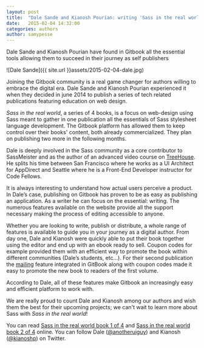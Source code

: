 ```yaml
---
layout: post
title:  "Dale Sande and Kianosh Pourian: writing 'Sass in the real world'"
date:   2015-02-04 14:32:00
categories: authors
author: samypesse
---
```


Dale Sande and Kianosh Pourian have found in Gitbook all the essential tools allowing them to succeed in their journey as self publishers

<!-- more -->

![Dale Sande]({{ site.url }}assets/2015-02-04-dale.jpg)

Joining the Gitbook community is a real game changer for authors willing to embrace the digital era. Dale Sande and Kianosh Pourian experienced it when they decided in june 2014 to publish a series of tech related publications featuring education on web design.

*Sass in the real world*, a series of 4 books, is a focus on web-design using Sass meant to gather in one publication all the essentials of Sass stylesheet language development. The Gitbook platform has allowed them to keep control over their books' content, both already commercialized. They plan on publishing two more in the following months.

Dale is deeply involved in the Sass community as a core contributor to SassMeister and as the author of an advanced video course on [TreeHouse](http://blog.teamtreehouse.com/new-course-advanced-sass). He splits his time between San Francisco where he works as a UI Architect for AppDirect and Seattle where he is a Front-End Developer instructor for Code Fellows.

It is always interesting to understand how actual users perceive a product. In Dale’s case, publishing on Gitbook has proven to be as easy as publishing an application. As a writer he can focus on the essential: writing. The numerous features available on the website provide all the support necessary making the process of editing accessible to anyone.

Whether you are looking to write, publish or distribute, a whole range of features is available to guide you in your journey as a digital author. From day one, Dale and Kianosh were quickly able to put their book together using the editor and end up with an ebook ready to sell. Coupon codes for example provided them with an efficient way to promote the book within different communities (Dale’s students, etc...). For their second publication the [mailing](http://help.gitbook.com/platform/mailing.html) feature integrated in GitBook along with coupon codes made it easy to promote the new book to readers of the first volume.

According to Dale, all of these features make Gitbook an increasingly easy and efficient platform to work with.

We are really proud to count Dale and Kianosh among our authors and wish them the best for their upcoming projects; we can't wait to learn more about Sass with *Sass in the real world*!

You can read [Sass in the real world book 1 of 4](http://anotheruiguy.gitbooks.io/sassintherealworld_book-i/) and [Sass in the real world book 2 of 4](http://anotheruiguy.gitbooks.io/sass-in-the-real-world-book-2-of-4/) online.
You can follow Dale ([@anotheruiguy](https://twitter.com/anotheruiguy)) and Kianosh ([@kianoshp](https://twitter.com/kianoshp)) on Twitter.
